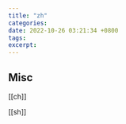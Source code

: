 ```yaml
---
title: "zh"
categories: 
date: 2022-10-26 03:21:34 +0800
tags: 
excerpt: 
---
```








## Misc

[[ch]]

[[sh]]

